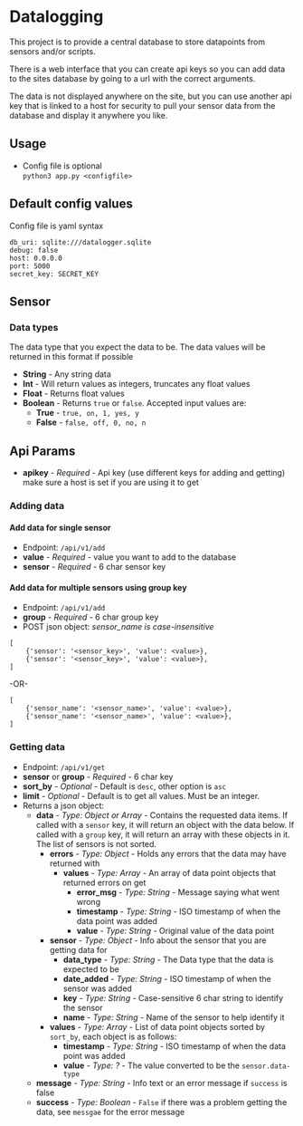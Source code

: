 # Datalogging

This project is to provide a central database to store datapoints from sensors and/or scripts.

There is a web interface that you can create api keys so you can add data to the sites database by going to a url with the correct arguments.

The data is not displayed anywhere on the site, but you can use another api key that is linked to a host for security to pull your sensor data from the database and display it anywhere you like.


## Usage
- Config file is optional  
`python3 app.py <configfile>`


## Default config values
Config file is yaml syntax  
```
db_uri: sqlite:///datalogger.sqlite
debug: false
host: 0.0.0.0
port: 5000
secret_key: SECRET_KEY
```

## Sensor

### Data types
The data type that you expect the data to be. The data values will be returned in this format if possible 
- __String__ - Any string data
- __Int__ - Will return values as integers, truncates any float values
- __Float__ - Returns float values
- __Boolean__ - Returns `true` or `false`. Accepted input values are:
    + __True__ - `true, on, 1, yes, y`
    + __False__ - `false, off, 0, no, n`

## Api Params
- __apikey__ - _Required_ - Api key (use different keys for adding and getting) make sure a host is set if you are using it to get

### Adding data

#### Add data for single sensor
- Endpoint: `/api/v1/add`
- __value__ - _Required_ - value you want to add to the database
- __sensor__ - _Required_ - 6 char sensor key

#### Add data for multiple sensors using group key
- Endpoint: `/api/v1/add`
- __group__ - _Required_ - 6 char group key
- POST json object: *sensor_name is case-insensitive*
```
[
    {'sensor': '<sensor_key>', 'value': <value>},
    {'sensor': '<sensor_key>', 'value': <value>},
]
```
-OR-
```
[
    {'sensor_name': '<sensor_name>', 'value': <value>},
    {'sensor_name': '<sensor_name>', 'value': <value>},
]
```

### Getting data
- Endpoint: `/api/v1/get`
- __sensor__ or __group__ - _Required_ - 6 char key
- __sort_by__ - _Optional_ - Default is `desc`, other option is `asc`
- __limit__ - _Optional_ - Default is to get all values. Must be an integer.
- Returns a json object:
    + __data__ - _Type: Object or Array_ - Contains the requested data items. If called with a `sensor` key, it will return an object with the data below. If called with a `group` key, it will return an array with these objects in it. The list of sensors is not sorted.
        * __errors__ - _Type: Object_ - Holds any errors that the data may have returned with
            - __values__ - _Type: Array_ - An array of data point objects that returned errors on get
                + __error_msg__ - _Type: String_ - Message saying what went wrong
                + __timestamp__ - _Type: String_ - ISO timestamp of when the data point was added
                + __value__ - _Type: String_ - Original value of the data point
        * __sensor__ - _Type: Object_ - Info about the sensor that you are getting data for
            - __data_type__ - _Type: String_ - The Data type that the data is expected to be
            - __date_added__ - _Type: String_ - ISO timestamp of when the sensor was added
            - __key__ - _Type: String_ - Case-sensitive 6 char string to identify the sensor
            - __name__ - _Type: String_ - Name of the sensor to help identify it
        * __values__ - _Type: Array_ - List of data point objects sorted by `sort_by`, each object is as follows:
            - __timestamp__ - _Type: String_ - ISO timestamp of when the data point was added
            - __value__ - _Type: ?_ - The value converted to be the `sensor.data-type`
    + __message__ - _Type: String_ - Info text or an error message if `success` is false
    + __success__ - _Type: Boolean_ - `False` if there was a problem getting the data, see `messgae` for the error message

